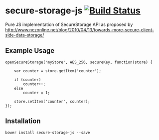 secure-storage-js [![Build Status](https://travis-ci.org/bealearts/secure-storage-js.png?branch=master)](https://travis-ci.org/bealearts/secure-storage-js)
=================
Pure JS implementation of SecureStorage API as proposed by http://www.nczonline.net/blog/2010/04/13/towards-more-secure-client-side-data-storage/

Example Usage
-------------

    openSecureStorage('myStore', AES_256, secureKey, function(store) {
		
		var counter = store.getItem('counter');

		if (counter)
			counter++;
		else
			counter = 1;

		store.setItem('counter', counter);
	});

Installation
------------

    bower install secure-storage-js --save
    

